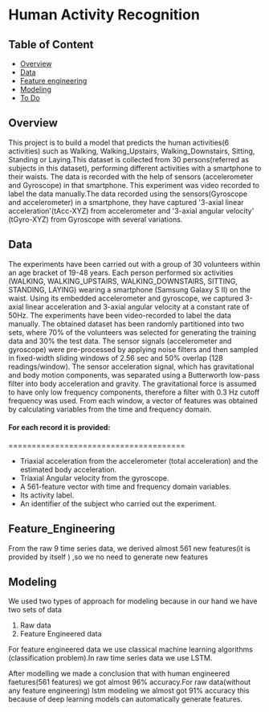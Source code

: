 # Human Activity Recognition

## Table of Content
  * [Overview](#overview)
  * [Data](#data)
  * [Feature engineering](#feature_engineering)
  * [Modeling](#modeling)
  * [To Do](#to-do)

## Overview

This project is to build a model that predicts the human activities(6 activities) such as Walking, Walking_Upstairs, Walking_Downstairs, Sitting, Standing or Laying.This dataset is collected from 30 persons(referred as subjects in this dataset), performing different activities with a smartphone to their waists. The data is recorded with the help of sensors (accelerometer and Gyroscope) in that smartphone. This experiment was video recorded to label the data manually.The data recorded using the sensors(Gyroscope and accelerometer) in a smartphone, they have captured '3-axial linear acceleration'(tAcc-XYZ) from accelerometer and '3-axial angular velocity' (tGyro-XYZ) from Gyroscope with several variations. 

## Data

The experiments have been carried out with a group of 30 volunteers within an age bracket of 19-48 years. Each person performed six activities (WALKING, WALKING_UPSTAIRS, WALKING_DOWNSTAIRS, SITTING, STANDING, LAYING) wearing a smartphone (Samsung Galaxy S II) on the waist. Using its embedded accelerometer and gyroscope, we captured 3-axial linear acceleration and 3-axial angular velocity at a constant rate of 50Hz. The experiments have been video-recorded to label the data manually. The obtained dataset has been randomly partitioned into two sets, where 70% of the volunteers was selected for generating the training data and 30% the test data. 
The sensor signals (accelerometer and gyroscope) were pre-processed by applying noise filters and then sampled in fixed-width sliding windows of 2.56 sec and 50% overlap (128 readings/window). The sensor acceleration signal, which has gravitational and body motion components, was separated using a Butterworth low-pass filter into body acceleration and gravity. The gravitational force is assumed to have only low frequency components, therefore a filter with 0.3 Hz cutoff frequency was used. From each window, a vector of features was obtained by calculating variables from the time and frequency domain. 

#### For each record it is provided:
======================================

- Triaxial acceleration from the accelerometer (total acceleration) and the estimated body acceleration.
- Triaxial Angular velocity from the gyroscope. 
- A 561-feature vector with time and frequency domain variables. 
- Its activity label. 
- An identifier of the subject who carried out the experiment.

## Feature_Engineering

From the raw 9 time series data, we derived almost 561 new features(it is provided by itself ) ,so we no need to generate new features

## Modeling

We used two types of approach for modeling because in our hand we have two sets of data 
 1) Raw data
 2) Feature Engineered data

For feature engineered data we use classical machine learning algorithms (classification problem).In raw time series data we use LSTM.

After modelling we made a conclusion that with human engineered faetures(561 features) we got almost 96% accuracy.For raw data(without any feature engineering) lstm modeling we almost got 91% accuracy this because of deep learning models can automatically generate features.


